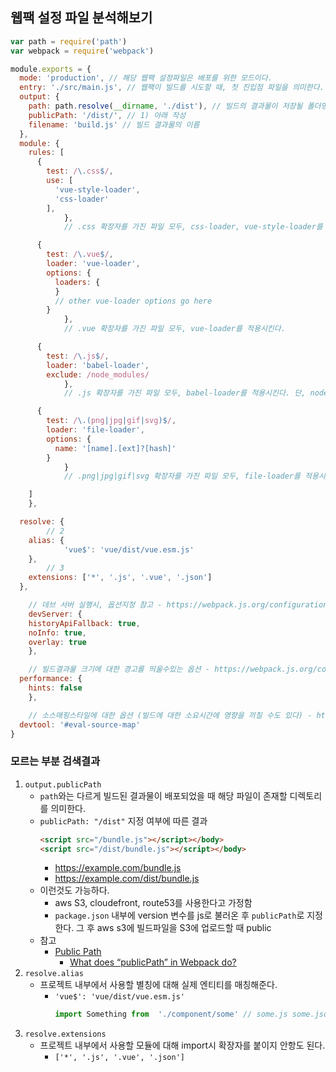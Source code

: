 ## 웹팩 설정 파일 분석해보기
```js
var path = require('path')
var webpack = require('webpack')

module.exports = {
  mode: 'production', // 해당 웹팩 설정파일은 배포를 위한 모드이다.
  entry: './src/main.js', // 웹팩이 빌드를 시도할 때, 첫 진입점 파일을 의미한다.
  output: {
    path: path.resolve(__dirname, './dist'), // 빌드의 결과물이 저장될 폴더명
    publicPath: '/dist/', // 1) 아래 작성
    filename: 'build.js' // 빌드 결과물의 이름
  },
  module: {
    rules: [
      {
        test: /\.css$/,
        use: [
          'vue-style-loader',
          'css-loader'
        ],
			},
			// .css 확장자를 가진 파일 모두, css-loader, vue-style-loader를 적용시킨다.

      {
        test: /\.vue$/,
        loader: 'vue-loader',
        options: {
          loaders: {
          }
          // other vue-loader options go here
        }
			},
			// .vue 확장자를 가진 파일 모두, vue-loader를 적용시킨다.

      {
        test: /\.js$/,
        loader: 'babel-loader',
        exclude: /node_modules/
			},
			// .js 확장자를 가진 파일 모두, babel-loader를 적용시킨다. 단, node_modules 폴더는 제외시킨다.

      {
        test: /\.(png|jpg|gif|svg)$/,
        loader: 'file-loader',
        options: {
          name: '[name].[ext]?[hash]'
        }
			}
			// .png|jpg|gif|svg 확장자를 가진 파일 모두, file-loader를 적용시킨다. 이때 파일명 뒤에 해쉬를 붙인다. (이미지가 캐싱되어도 해쉬값이 변경되면 이미지 업데이트시 다시 새로운 이미지를 불러오게하기 위함)

    ]
	},

  resolve: {
		// 2
    alias: {
			'vue$': 'vue/dist/vue.esm.js'
    },
		// 3
    extensions: ['*', '.js', '.vue', '.json']
  },

	// 데브 서버 실행시, 옵션지정 참고 - https://webpack.js.org/configuration/dev-server/
	devServer: {
    historyApiFallback: true,
    noInfo: true,
    overlay: true
	},

	// 빌드결과물 크기에 대한 경고를 띄울수있는 옵션 - https://webpack.js.org/configuration/performance/
  performance: {
    hints: false
	},

	// 소스매핑스타일에 대한 옵션 (빌드에 대한 소요시간에 영향을 끼칠 수도 있다) - https://webpack.js.org/configuration/devtool/
  devtool: '#eval-source-map'
}
```

### 모르는 부분 검색결과
1. `output.publicPath`
	- `path`와는 다르게 빌드된 결과물이 배포되었을 때 해당 파일이 존재할 디렉토리를 의미한다.
	- `publicPath: "/dist"` 지정 여부에 따른 결과
		```html
		<script src="/bundle.js"></script></body>
		<script src="/dist/bundle.js"></script></body>
		```
		- https://example.com/bundle.js
		- https://example.com/dist/bundle.js
	- 이런것도 가능하다.
		- aws S3, cloudefront, route53를 사용한다고  가정함
		- `package.json` 내부에 version 변수를 js로 불러온 후 `publicPath`로 지정한다. 그 후 aws s3에 빌드파일을 S3에 업로드할 때 public
	- 참고
	  - [Public Path](https://webpack.js.org/guides/public-path/)
		- [What does “publicPath” in Webpack do?](https://stackoverflow.com/questions/28846814/what-does-publicpath-in-webpack-do)
2. `resolve.alias`
	- 프로젝트 내부에서 사용할 별칭에 대해 실제 엔티티를 매칭해준다.
		- `'vue$': 'vue/dist/vue.esm.js'`
			```js
			import Something from  './component/some' // some.js some.json 위에서 등록한 확장자는 생략가능 (여기서 * 설정값은 모든 파일 확장자를 뜻함)
			```
3. `resolve.extensions`
	- 프로젝트 내부에서 사용할 모듈에 대해 import시 확장자를 붙이지 안항도 된다.
		- `['*', '.js', '.vue', '.json']`